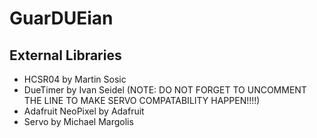 # GuarDUEian


## External Libraries
- HCSR04 by Martin Sosic
- DueTimer by Ivan Seidel (NOTE: DO NOT FORGET TO UNCOMMENT THE LINE TO MAKE SERVO COMPATABILITY HAPPEN!!!!)
- Adafruit NeoPixel by Adafruit 
- Servo by Michael Margolis 
